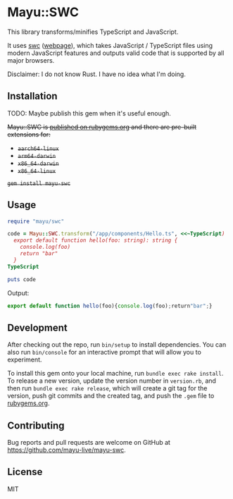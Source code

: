 # Mayu::SWC

This library transforms/minifies TypeScript and JavaScript.

It uses [swc](https://github.com/swc-project/swc) ([webpage](https://swc.rs/)),
which takes JavaScript / TypeScript files using modern JavaScript features and
outputs valid code that is supported by all major browsers.

Disclaimer: I do not know Rust. I have no idea what I'm doing.

## Installation

TODO: Maybe publish this gem when it's useful enough.

~~Mayu::SWC is [published on rubygems.org](https://rubygems.org/gems/mayu-swc)
and there are pre-built extensions for:~~

* ~~`aarch64-linux`~~
* ~~`arm64-darwin`~~
* ~~`x86_64-darwin`~~
* ~~`x86_64-linux`~~

~~`gem install mayu-swc`~~

## Usage

```ruby
require "mayu/swc"

code = Mayu::SWC.transform("/app/components/Hello.ts", <<~TypeScript)
  export default function hello(foo: string): string {
    console.log(foo)
    return "bar"
  }
TypeScript

puts code
```

Output:

```js
export default function hello(foo){console.log(foo);return"bar";}
```

## Development

After checking out the repo, run `bin/setup` to install dependencies. You can also run `bin/console` for an interactive prompt that will allow you to experiment.

To install this gem onto your local machine, run `bundle exec rake install`. To release a new version, update the version number in `version.rb`, and then run `bundle exec rake release`, which will create a git tag for the version, push git commits and the created tag, and push the `.gem` file to [rubygems.org](https://rubygems.org).

## Contributing

Bug reports and pull requests are welcome on GitHub at https://github.com/mayu-live/mayu-swc.

## License

MIT
